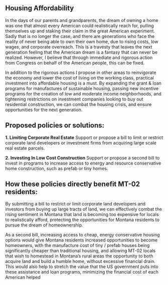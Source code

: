 ## Housing Affordability
In the days of our parents and grandparents, the dream of owning a home was one that almost every American could realistically reach for, pulling themselves up and staking their claim in the great American experiment. Sadly that is no longer the case, and there are generations who face the reality of never being able to own their own home, due to rising costs, low wages, and corporate overreach. This is a travesty that leaves the next generation feeling that the American dream is a fantasy that can never be realized. However, I believe that through immediate and rigorous action from Congress on behalf of the American people, this can be fixed.

In addition to the rigorous actions I propose in other areas to reinvigorate the economy and lower the cost of living on the working class, practical investment into affordable housing is a must. By expanding the grant & loan programs for manufactures of sustainable housing, passing new incentive programs for the creation of low and moderate income neighborhoods, and tightening restrictions on investment companies looking to buy out residential construction, we can combat the housing crisis, and ensure opportunities for the next generation.

## Proposed policies or solutions:
**1. Limiting Corporate Real Estate** Support or propose a bill to limit or restrict corporate land developers or investment firms from acquiring large scale real estate parcels. 

**2. Investing In Low Cost Construction** Support or propose a second bill to invest in programs to increase access to energy and resource conservative home construction, such as prefab or tiny homes.

## How these policies directly benefit MT-02 residents:
By submitting a bill to restrict or limit corporate land developers and investors from buying up large tracts of land, we can effectively combat the rising sentiment in Montana that land is becoming too expensive for locals to realistically afford, protecting the opportunities for Montana residents to pursue the dream of homeownership.

As a second bill, increasing access to cheap, energy conservative housing options would give Montana residents increased opportunities to become homeowners, with the manufacture cost of tiny / prefab houses being significantly cheaper than traditional housing, and allowing MT-02 locals that wish to homestead in Montana’s rural areas the opportunity to both acquire land and build a humble home, without excessive financial drain. This would also help to stretch the value that the US government puts into these assistance and loan programs, minimizing the financial cost of each American helped
